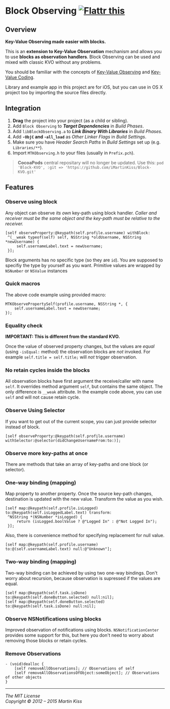 Block Observing <a href="https://flattr.com/submit/auto?user_id=Tricertops&url=https%3A%2F%2Fgithub.com%2FiMartinKiss%2FBlock-KVO" target="_blank"><img src="https://api.flattr.com/button/flattr-badge-large.png" alt="Flattr this" title="Flattr this" border="0"></a>
=============


Overview
--------
**Key-Value Observing made easier with blocks.**

This is an **extension to Key-Value Observation** mechanism and allows you to use **blocks as observation handlers**.
Block Observing can be used and mixed with classic KVO without any problems.

You should be familiar with the concepts of [Key-Value Observing](http://developer.apple.com/library/mac/#documentation/Cocoa/Conceptual/KeyValueObserving/KeyValueObserving.html) and [Key-Value Coding](http://developer.apple.com/library/mac/#documentation/Cocoa/Conceptual/KeyValueCoding/Articles/KeyValueCoding.html#//apple_ref/doc/uid/10000107-SW1).

Library and example app in this project are for iOS, but you can use in OS X project too by importing the source files directly.


Integration
-----------
1. **Drag** the project into your project (as a child or sibling).
2. Add `Block Observing` to _**Target Dependencies**_ in _Build Phases_.
3. Add `libBlockObserving.a` to _**Link Binary With Libraries**_ in _Build Phases_.
4. Add **`-ObjC` and `-all_load`** as _Other Linker Flags_ in _Build Settings_.
5. Make sure you have _Header Search Paths_ in _Build Settings_ set up (e.g. `Libraries/**`).
6. Import `MTKObserving.h` to your files (usually in `Prefix.pch`).

> **CocoaPods** central repositary will no longer be updated. Use this:
> `pod 'Block-KVO', :git => 'https://github.com/iMartinKiss/Block-KVO.git'`

Features
--------


### Observe using block ###
Any object can observe _its own_ key-path using block handler. _Caller and receiver must be the same object and the key-path must be relative to the receiver._

```objc
[self observeProperty:@keypath(self.profile.username) withBlock:
 ^(__weak typeof(self) self, NSString *oldUsername, NSString *newUsername) {
     self.usernameLabel.text = newUsername;
 }];
```

Block arguments has no specific type (so they are `id`). You are supposed to specifiy the type by yourself as you want. Primitive values are wrapped by `NSNumber` or `NSValue` instances


### Quick macros

The above code example using provided macro:

```objc
MTKObservePropertySelf(profile.username, NSString *, {
    self.usernameLabel.text = newUsername;
});
```


### Equality check ###
**IMPORTANT: This is different from the standard KVO.**

Once the value of observed property changes, but the values are _equal_ (using `-isEqual:` method) the observation blocks are _not_ invoked. For example `self.title = self.title;` will _not_ trigger observation.


### No retain cycles inside the blocks ###
All observation blocks have first argument the receive/caller with name `self`. It overrides method argument `self`, but contains the same object. The only difference is `__weak` attribute. In the example code above, you can use `self` and will not cause retain cycle.


### Observe Using Selector ###
If you want to get out of the current scope, you can just provide selector instead of block.

```objc
[self observeProperty:@keypath(self.profile.username) withSelector:@selector(didChangeUsernameFrom:to:)];
```


### Observe more key-paths at once ###
There are methods that take an array of key-paths and one block (or selector).


### One-way binding (mapping) ###
Map property to another property. Once the source key-path changes, destination is updated with the new value. Transform the value as you wish.

```objc
[self map:@keypath(self.profile.isLogged) to:@keypath(self.isLoggedLabel.text) transform:
 ^NSString *(NSNumber *isLogged) {
     return (isLogged.boolValue ? @"Logged In" : @"Not Logged In");
 }];
```

Also, there is convenience method for specifying replacement for null value.

```objc
[self map:@keypath(self.profile.username) to:@(self.usernameLabel.text) null:@"Unknown"];
```


### Two-way binding (mapping) ###
Two-way binding can be achieved by using two one-way bindings. Don't worry about recursion, because observation is supressed if the values are equal.

```objc
[self map:@keypath(self.task.isDone) to:@keypath(self.doneButton.selected) null:nil];
[self map:@keypath(self.doneButton.selected) to:@keypath(self.task.isDone) null:nil];
```


### Observe NSNotifications using blocks ###
Improved observation of notifications using blocks. `NSNotificationCenter` provides some support for this, but here you don't need to worry about removing those blocks or retain cycles.


### Remove Observations

```objc
- (void)dealloc {
    [self removeAllObservations]; // Observations of self
    [self removeAllObservationsOfObject:someObject]; // Observations of other objects
}
```

---

_The MIT License_  
_Copyright © 2012 – 2015 Martin Kiss_
